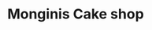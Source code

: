 ---
title: "Monginis Cake shop"
url: /bibvewadi-pune-maharashtra-india/monginis-cake-shop/
shop: pastry
---